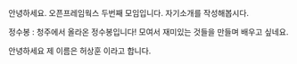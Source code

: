 안녕하세요. 오픈프레임웍스 두번째 모임입니다.
자기소개를 작성해봅시다.



정수봉 : 청주에서 올라온 정수봉입니다! 모여서 재미있는 것들을 만들며 배우고 싶네요.

안녕하세요 제 이름은 허상훈 이라고 합니다.
